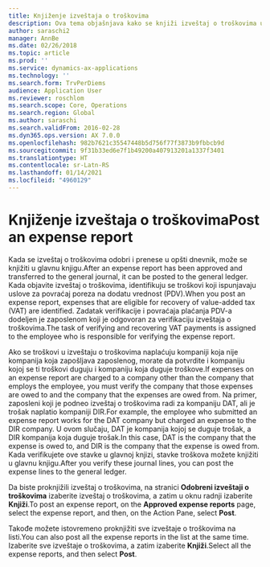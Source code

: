 ```yaml
---
title: Knjiženje izveštaja o troškovima
description: Ova tema objašnjava kako se knjiži izveštaj o troškovima u glavnu knjigu.
author: saraschi2
manager: AnnBe
ms.date: 02/26/2018
ms.topic: article
ms.prod: ''
ms.service: dynamics-ax-applications
ms.technology: ''
ms.search.form: TrvPerDiems
audience: Application User
ms.reviewer: roschlom
ms.search.scope: Core, Operations
ms.search.region: Global
ms.author: saraschi
ms.search.validFrom: 2016-02-28
ms.dyn365.ops.version: AX 7.0.0
ms.openlocfilehash: 982b7621c35547448b5d756f77f3873b9fbbcb9d
ms.sourcegitcommit: 9f31b33ed6e7f1b49200a407913201a1337f3401
ms.translationtype: HT
ms.contentlocale: sr-Latn-RS
ms.lasthandoff: 01/14/2021
ms.locfileid: "4960129"
---
```

# <a name="post-an-expense-report"></a><span data-ttu-id="53312-103">Knjiženje izveštaja o troškovima</span><span class="sxs-lookup"><span data-stu-id="53312-103">Post an expense report</span></span>

<span data-ttu-id="53312-104">Kada se izveštaj o troškovima odobri i prenese u opšti dnevnik, može se knjižiti u glavnu knjigu.</span><span class="sxs-lookup"><span data-stu-id="53312-104">After an expense report has been approved and transferred to the general journal, it can be posted to the general ledger.</span></span> <span data-ttu-id="53312-105">Kada objavite izveštaj o troškovima, identifikuju se troškovi koji ispunjavaju uslove za povraćaj poreza na dodatu vrednost (PDV).</span><span class="sxs-lookup"><span data-stu-id="53312-105">When you post an expense report, expenses that are eligible for recovery of value-added tax (VAT) are identified.</span></span> <span data-ttu-id="53312-106">Zadatak verifikacije i povraćaja plaćanja PDV-a dodeljen je zaposlenom koji je odgovoran za verifikaciju izveštaja o troškovima.</span><span class="sxs-lookup"><span data-stu-id="53312-106">The task of verifying and recovering VAT payments is assigned to the employee who is responsible for verifying the expense report.</span></span>

<span data-ttu-id="53312-107">Ako se troškovi u izveštaju o troškovima naplaćuju kompaniji koja nije kompanija koja zapošljava zaposlenog, morate da potvrdite i kompaniju kojoj se ti troškovi duguju i kompaniju koja duguje troškove.</span><span class="sxs-lookup"><span data-stu-id="53312-107">If expenses on an expense report are charged to a company other than the company that employs the employee, you must verify the company that those expenses are owed to and the company that the expenses are owed from.</span></span> <span data-ttu-id="53312-108">Na primer, zaposleni koji je podneo izveštaj o troškovima radi za kompaniju DAT, ali je trošak naplatio kompaniji DIR.</span><span class="sxs-lookup"><span data-stu-id="53312-108">For example, the employee who submitted an expense report works for the DAT company but charged an expense to the DIR company.</span></span> <span data-ttu-id="53312-109">U ovom slučaju, DAT je kompanija kojoj se duguje trošak, a DIR kompanija koja duguje trošak.</span><span class="sxs-lookup"><span data-stu-id="53312-109">In this case, DAT is the company that the expense is owed to, and DIR is the company that the expense is owed from.</span></span> <span data-ttu-id="53312-110">Kada verifikujete ove stavke u glavnoj knjizi, stavke troškova možete knjižiti u glavnu knjigu.</span><span class="sxs-lookup"><span data-stu-id="53312-110">After you verify these journal lines, you can post the expense lines to the general ledger.</span></span>

<span data-ttu-id="53312-111">Da biste proknjižili izveštaj o troškovima, na stranici **Odobreni izveštaji o troškovima** izaberite izveštaj o troškovima, a zatim u oknu radnji izaberite **Knjiži**.</span><span class="sxs-lookup"><span data-stu-id="53312-111">To post an expense report, on the **Approved expense reports** page, select the expense report, and then, on the Action Pane, select **Post**.</span></span>

<span data-ttu-id="53312-112">Takođe možete istovremeno proknjižiti sve izveštaje o troškovima na listi.</span><span class="sxs-lookup"><span data-stu-id="53312-112">You can also post all the expense reports in the list at the same time.</span></span> <span data-ttu-id="53312-113">Izaberite sve izveštaje o troškovima, a zatim izaberite **Knjiži**.</span><span class="sxs-lookup"><span data-stu-id="53312-113">Select all the expense reports, and then select **Post**.</span></span>
